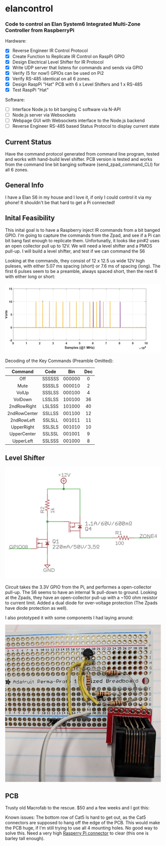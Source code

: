 # elancontrol
### Code to control an Elan System6 Integrated Multi-Zone Controller from RaspberryPi

Hardware:

- [x] Reverse Engineer IR Control Protocol
- [x] Create Function to Replicate IR Control on RaspPi GPIO
- [x] Design Electrical Level Shifter for IR Protocol
- [x] Write UDP server that listens for commands and sends via GPIO
- [x] Verify (5 for now!) GPIOs can be used on Pi2
- [x] Verify RS-485 identical on all 6 zones.
- [x] Design RaspPi "Hat" PCB with 6 x Level Shifters and 1 x RS-485
- [x] Test RaspPi "Hat"

Software:

- [ ] Interface Node.js to bit banging C software via N-API
- [ ]  Node.js server via Websockets
- [ ] Webpage GUI with Websockets interface to the Node.js backend
- [ ] Reverse Engineer RS-485 based Status Protocol to display current state

## Current Status
Have the command protocol generated from command line program, tested and works with hand-build level shifter.  PCB version is tested and works from the command line bit banging software (send_zpad_command_CLI) for all 6 zones.

## General Info
I have a Elan S6 in my house and I love it, if only I could control it via my phone!  It shouldn't be that hard to get a Pi connected!

## Inital Feasibility
This inital goal is to have a Raspberry inject IR commands from a bit banged GPIO.  I'm going to capture the commands from the Zpad, and see if a Pi can bit bang fast enough to replicate them.  Unfortunatly, it looks like pin#2 uses an open collector pull up to 12V.  We will need a level shifter and a PMOS pull-up.  I will build a level shifter, and test if we can command the S6

Looking at the commands, they consist of 12 x 12.5 us wide 12V high puleses, with either 5.07 ms spacing (short) or 7.6 ms of spacing (long).
The first 6 pulses seem to be a preamble, always spaced short, then the next 6 with either long or short:

![alt text](docs/ElanZpadCodes.png "Elan S6 Command Scope Capture")

Decoding of the Key Commands (Preamble Omitted):

| Command  | Code | Bin | Dec |
| :------: |:----:|:---:|:---:|
| Off | SSSSSS | 000000 | 0 |
| Mute | SSSSLS | 000010 | 2 |
| VolUp | SSSLSS | 000100 | 4 |
| VolDown | LSSLSS | 100100 | 36 |
| 2ndRowRight | LSLSSS | 101000 | 40 |
| 2ndRowCenter | SSLLSS | 001100 | 12 |
| 2ndRowLeft | SSLSLL | 001011 | 11 |
| UpperRight | SSLSLS | 001010 | 10 |
| UpperCenter | SSLSSL | 001001 | 9 |
| UpperLeft | SSLSSS | 001000 | 8 |

## Level Shifter

![alt text](docs/level_shifter.png "Level Shifter Schematic")

Circuit takes the 3.3V GPIO from the Pi, and performes a open-collector pull-up.  The S6 seems to have an internal 1k pull-down to ground.  Looking at the Zpads, they have an open-collector pull-up with a ~100 ohm resistor to current limit.  Added a dual diode for over-voltage protection (The Zpads have diode protection as well).

I also prototyped it with some components I had laying around:

![alt text](docs/level_shifter_proto.jpg "Level Shifter Prototype")

## PCB

Trusty old Macrofab to the rescue.  $50 and a few weeks and I got this:

Known issues:  The bottom row of Cat5 Is hard to get out, as the Cat5 connectors are supposed to hang off the edge of the PCB.  This would make the PCB huge, if I'm still trying to use all 4 mounting holes.  No good way to solve this.  Need a very high [Rasperry Pi connector](https://www.amazon.com/gp/product/B0756KM3GB/ref=oh_aui_search_detailpage?ie=UTF8&psc=1) to clear (this one is barley tall enough).
